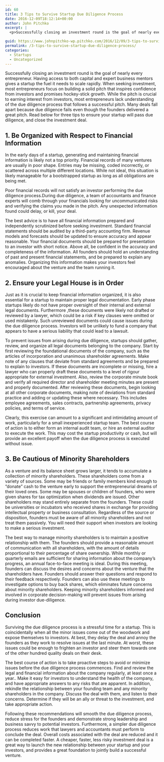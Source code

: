 ```yaml
---
id: 60
title: 3 Tips to Survive Startup Due Diligence Process
date: 2016-12-09T18:12:14+00:00
author: John Pitchko
excerpt: |
  <p>Successfully closing an investment round is the goal of nearly every entrepreneur. Having access to both capital and expert business mentors gives a startup the fuel it needs to scale rapidly. When seeking investment, most entrepreneurs focus on building a solid pitch that inspires confidence from investors and promises hockey-stick growth. While the pitch is crucial to earning interest from investors, most entrepreneurs lack understanding of the due diligence process that follows a successful pitch. Many deals fall apart because due diligence fails even though the founders delivered a great pitch. Read below for three tips to ensure your startup will pass due diligence, and close the investment deal.</p>

guid: https://www.johnpitchko-wp.pitchko.com/2016/12/09/3-tips-to-survive-startup-due-diligence-process/
permalink: /3-tips-to-survive-startup-due-diligence-process/
categories:
  - Startups
  - Uncategorized
---
```

Successfully closing an investment round is the goal of nearly every entrepreneur. Having access to both capital and expert business mentors gives a startup the fuel it needs to scale rapidly. When seeking investment, most entrepreneurs focus on building a solid pitch that inspires confidence from investors and promises hockey-stick growth. While the pitch is crucial to earning interest from investors, most entrepreneurs lack understanding of the due diligence process that follows a successful pitch. Many deals fall apart because due diligence fails even though the founders delivered a great pitch. Read below for three tips to ensure your startup will pass due diligence, and close the investment deal.
<h2 id="1-be-organized-with-respect-to-financial-information">1. Be Organized with Respect to Financial Information</h2>
In the early days of a startup, generating and maintaining financial information is likely not a top priority. Financial records of many ventures are usually in poor shape. Entries may be missing, coded incorrectly, or scattered across multiple different locations. While not ideal, this situation is likely manageable for a bootstrapped startup as long as all obligations are being met.

Poor financial records will not satisfy an investor performing the due diligence process.During due diligence, a team of accountants and finance experts will comb through your financials looking for uncommunicated risks and verifying the claims you made in the pitch. Any unexpected information found could delay, or kill, your deal.

The best advice is to have all financial information prepared and independently scrutinized before seeking investment. Standard financial statements should be audited by a third-party accounting firm. Revenue models and forecasts should be updated to ensure accuracy and appear reasonable. Your financial documents should be prepared for presentation to an investor with short notice. Above all, be confident in the accuracy and completeness of the information. All founders should hold an understanding of past and present financial statements, and be prepared to explain any anomalies. Organizing this information makes your investors feel encouraged about the venture and the team running it.
<h2 id="2-ensure-your-legal-house-is-in-order">2. Ensure your Legal House is in Order</h2>
Just as it is crucial to keep financial information organized, it is also essential for a startup to maintain proper legal documentation. Early phase startups likely do not have proper oversight of their internal and external legal documents. Furthermore ,these documents were likely not drafted or reviewed by a lawyer, which could be a risk if key clauses were omitted or used mistakenly. Such unreviewed documents could cause issues during the due diligence process. Investors will be unlikely to fund a company that appears to have a serious liability that could lead to a lawsuit.

To prevent issues from arising during due diligence, startups should gather, review, and organize all legal documents belonging to the company. Start by first reviewing the foundational documents of the company, such as the articles of incorporation and unanimous shareholder agreements. Make note of any clauses that deviate from standard agreements and be prepared to explain to investors. If these documents are incomplete or missing, hire a lawyer who can properly draft these documents to a level of rigour appropriate for external investment. Also, review the corporate minute book and verify all required director and shareholder meeting minutes are present and properly documented. After reviewing these documents, begin looking at all other corporate documents, making note of deviations from standard practice and adding or updating these where necessary. This includes employee agreements, sales contracts, partnership agreements, privacy policies, and terms of service.

Clearly, this exercise can amount to a significant and intimidating amount of work, particularly for a small inexperienced startup team. The best course of action is to either form an internal audit team, or hire an external auditor to execute the work. This may cost the startup productivity or cash, but will provide an excellent payoff when the due diligence process is executed without issue.
<h2 id="3-be-cautious-of-minority-shareholders">3. Be Cautious of Minority Shareholders</h2>
As a venture and its balance sheet grows larger, it tends to accumulate a collection of minority shareholders. These shareholders come from a variety of sources. Some may be friends or family members kind enough to “donate” cash to the venture early to support the entrepreneurial dreams of their loved ones. Some may be spouses or children of founders, who were given shares for tax optimization when dividends are issued. Other shareholders may stand entirely separate from the founders. These could be universities or incubators who received shares in exchange for providing intellectual property or business consultation. Regardless of the source or disposition, founders must be aware of all minority shareholders and not treat them passively. You will need their support when investors are looking to make a serious investment.

The best way to manage minority shareholders is to maintain a positive relationship with them. The founders should provide a reasonable amount of communication with all shareholders, with the amount of details proportional to their percentage of share ownership. While monthly or quarterly emails are sufficient for sharing information about the company’s progress, an annual face-to-face meeting is ideal. During this meeting, founders can discuss the desires and concerns about the venture that the shareholders have. Founders should answer their questions and respond to their feedback respectively. Founders can also use these meetings to investigate options to buy back shares, which eliminates future concerns about minority shareholders. Keeping minority shareholders informed and involved in corporate decision-making will prevent issues from arising during investor due-diligence.
<h2 id="conclusion">Conclusion</h2>
Surviving the due diligence process is a stressful time for a startup. This is coincidentally when all the minor issues come out of the woodwork and expose themselves to investors. At best, they delay the deal and annoy the founders as they work to resolve issues at the last minute. At worst, these issues could be enough to frighten an investor and steer them towards one of the other hundred quality deals on their desk.

The best course of action is to take proactive steps to avoid or minimize issues before the due diligence process commences. Find and review the legal and financial information about the company regularly, at least once a year.. Make it easy for investors to understand the health of the company, and have appropriate answers to any risks that are apparent. In addition, rekindle the relationship between your founding team and any minority shareholders in the company. Discuss the deal with them, and listen to their concerns. Determine if they will be an ally or threat to the investment, and take appropriate action.

Following these recommendations will smooth the due diligence process, reduce stress for the founders and demonstrate strong leadership and business savvy to potential investors. Furthermore, a simpler due diligence process reduces work that lawyers and accountants must perform to conclude the deal. Overall costs associated with the deal are reduced and it can be completed faster. A cheaper, faster, less risky investment deal is a great way to launch the new relationship between your startup and your investors, and provides a great foundation to jointly build a successful venture.